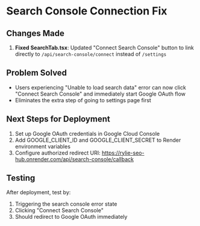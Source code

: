 # Search Console Connection Fix

## Changes Made

1. **Fixed SearchTab.tsx**: Updated "Connect Search Console" button to link directly to `/api/search-console/connect` instead of `/settings`

## Problem Solved
- Users experiencing "Unable to load search data" error can now click "Connect Search Console" and immediately start Google OAuth flow
- Eliminates the extra step of going to settings page first

## Next Steps for Deployment
1. Set up Google OAuth credentials in Google Cloud Console
2. Add GOOGLE_CLIENT_ID and GOOGLE_CLIENT_SECRET to Render environment variables
3. Configure authorized redirect URI: https://rylie-seo-hub.onrender.com/api/search-console/callback

## Testing
After deployment, test by:
1. Triggering the search console error state
2. Clicking "Connect Search Console" 
3. Should redirect to Google OAuth immediately
